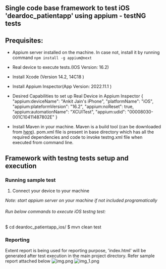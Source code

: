 ## Single code base framework to test iOS 'deardoc_patientapp' using appium - testNG tests

## Prequisites:

- Appium server installed on the machine. In case not, install it by running command `npm install -g appium@next`

- Real device to execute tests.(IOS Version: 16.2)

- Install Xcode (Version 14.2, 14C18 )

- Install Appium Inspector(App Version: 2022.11.1 )

- Desired Capabilities to set up Real Device in Appium Inspector
 {
  "appium:deviceName": "Ankit Jain's iPhone",
  "platformName": "iOS",
  "appium:plateformVersion": "16.2",
  "appium:noReset": true,
  "appium:automationName": "XCUITest",
  "appium:udid": "00008030-001C10411487802E"
  }

- Install Maven in your machine. Maven is a build tool (can be downloaded from [here](https://maven.apache.org/download.cgi)). pom.xml file is present in base directory which has all the required dependencies and code to invoke testng.xml file when executed from command line.

## Framework with testng tests setup and execution

### Running sample test

1. Connect your device to your machine 

*Note: start appium server on your machine if not included programatically*


###### Run below commands to execute iOS testng test:

$ cd deardoc_patientapp_ios/
$ mvn clean test


### Reporting

Extent report is being used for reporting purpose, 'index.html' will be generated after test execution in the main project directory. Refer sample report attached below
![img.png](img.png)
![img_1.png](img_1.png)





